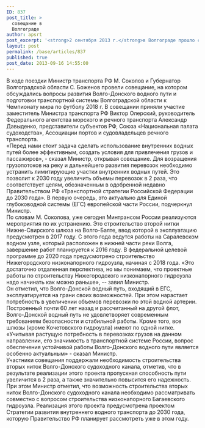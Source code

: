 ```yaml
---
ID: 837
post_title: >
  совещание в
  Волгограде
author: apsrt
post_excerpt: '<strong>2 сентября 2013 г.</strong>в Волгограде прошло совещание под руководством Министра транспорта РФ Соколова М. и Губернатора Волгоградской области В. Боженова, на котором обсуждались вопросы развития Волго-Донского водного пути. В совещании приняли участие заместитель Министра транспорта РФ В.Олерский, руководитель Федерального агентства морского и речного транспорта  А.Давыденко, представители субъектов РФ,  президент Ассоциации портов и судовладельцев речного транспорта А. Зайцев, президент Союза Национальная палата судоходства А. Клявин, руководители организаций речного транспорта.'
layout: post
permalink: /base/articles/837
published: true
post_date: 2013-09-16 14:55:00
---
```

В ходе поездки Министр транспорта РФ М. Соколов и Губернатор Волгоградской области С. Боженов провели совещание, на котором обсуждались вопросы развития Волго-Донского водного пути и подготовки транспортной системы Волгоградской области к Чемпионату мира по футболу 2018 г. В совещании приняли участие заместитель Министра транспорта РФ Виктор Олерский, руководитель Федерального агентства морского и речного транспорта Александр Давыденко, представители субъектов РФ, Союза «Национальная палата судоходства», Ассоциации портов и судовладельцев речного транспорта.<br />
«Перед нами стоит задача сделать использование внутренних водных путей более эффективным, создать условия для привлечения грузов и пассажиров», - сказал Министр, открывая совещание. Для возращения грузопотоков на реку и дальнейшего развития перевозок необходимо устранить лимитирующие участки внутренних водных путей. Это позволит к 2030 году увеличить объемы перевозок в 2 раза, что соответствует целям, обозначенным в одобренной недавно Правительством РФ «Транспортной стратегии Российской Федерации до 2030 года». В первую очередь, это актуально для Единой глубоководной системы (ЕГС) европейской части России, подчеркнул Министр.<br />
По словам М. Соколова, уже сегодня Минтрансом России реализуются мероприятия по их устранению. Это строительство второй нитки Нижне-Свирского шлюза на Волго-Балте, ввод которой в эксплуатацию предусмотрен в 2017 году. С этого года ведутся работы на Саралевском водном узле, который расположен в нижней части реки Волга, завершение работ планируется к 2016 году. В федеральной целевой программе до 2020 года предусмотрено строительство Нижегородского низконапорного гидроузла, начиная с 2018 года. «Это достаточно отдаленная перспектива, но мы понимаем, что проектные работы по строительству Нижегородского низконапорного гидроузла надо начинать как можно раньше», -- завил Министр.<br />
Он отметил, что Волго-Донской водный путь, входящий в ЕГС, эксплуатируется на грани своих возможностей. При этом нарастает потребность в увеличении объемов перевозки по этой водной артерии. Построенный почти 60 лет назад и рассчитанный на другой флот, Волго-Донской водный путь не удовлетворяет современным требованиям безопасности и стабильной работы. Кроме того, все шлюзы (кроме Кочетовского гидроузла) имеют по одной нитке. «Учитывая растущую потребность в перевозках грузов на данном направлении, его значимость в транспортной системе России, вопрос обеспечения устойчивой работы Волго-Донского водного пути является особенно актуальным» - сказал Министр.<br />
Участники совещания поддержали необходимость строительства вторых ниток Волго-Донского судоходного канала, отметив, что в результате реализации этого проекта пропускная способность пути увеличится в 2 раза, а также значительно повысится его надежность. При этом Министр отметил, что возможность строительства вторых ниток Волго-Донского судоходного канала необходимо рассматривать совместно с вопросом строительства низконапорного Багаевского гидроузла. Реализация этого проекта предусмотрена проектом Стратегии развития внутреннего водного транспорта до 2030 года, которую Правительство РФ планирует рассмотреть уже в этом году.